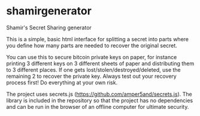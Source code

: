 # shamirgenerator
Shamir's Secret Sharing generator

This is a simple, basic html interface for splitting a secret into parts where you define how many parts are needed to recover the original secret.

You can use this to secure bitcoin private keys on paper, for instance printing 3 different keys on 3 different sheets of paper and distributing them to 3 different places. If one gets lost/stolen/destroyed/deleted, use the remaining 2 to recover the private key. Always test out your recovery process first! Do everything at your own risk. 

The project uses secrets.js (https://github.com/amper5and/secrets.js). The library is included in the repository so that the project has no dependencies and can be run in the browser of an offline computer for ultimate security.
